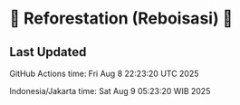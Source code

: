 
# 🌳 Reforestation (Reboisasi) 🌲

## Last Updated

GitHub Actions time: Fri Aug  8 22:23:20 UTC 2025

Indonesia/Jakarta time: Sat Aug  9 05:23:20 WIB 2025
